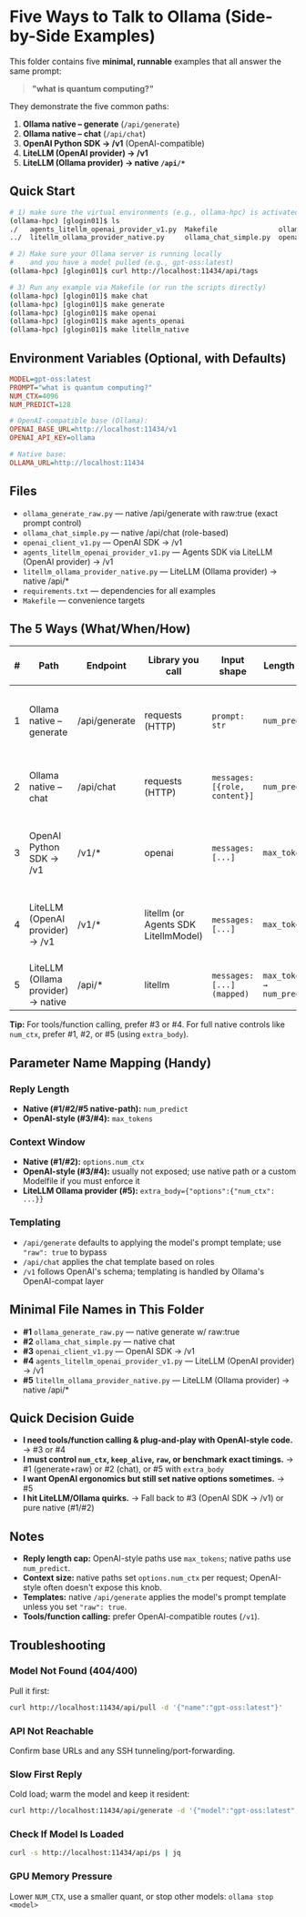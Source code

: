 # Five Ways to Talk to Ollama (Side-by-Side Examples)

This folder contains five **minimal, runnable** examples that all answer the same prompt:
> **"what is quantum computing?"**

They demonstrate the five common paths:

1. **Ollama native – generate** (`/api/generate`)
2. **Ollama native – chat** (`/api/chat`)
3. **OpenAI Python SDK → /v1** (OpenAI-compatible)
4. **LiteLLM (OpenAI provider) → /v1**
5. **LiteLLM (Ollama provider) → native `/api/*`**

## Quick Start

```bash
# 1) make sure the virtual environments (e.g., ollama-hpc) is activated
(ollama-hpc) [glogin01]$ ls
./   agents_litellm_openai_provider_v1.py  Makefile               ollama_generate_raw.py  README.md
../  litellm_ollama_provider_native.py     ollama_chat_simple.py  openai_client_v1.py

# 2) Make sure your Ollama server is running locally
#    and you have a model pulled (e.g., gpt-oss:latest)
(ollama-hpc) [glogin01]$ curl http://localhost:11434/api/tags

# 3) Run any example via Makefile (or run the scripts directly)
(ollama-hpc) [glogin01]$ make chat
(ollama-hpc) [glogin01]$ make generate
(ollama-hpc) [glogin01]$ make openai
(ollama-hpc) [glogin01]$ make agents_openai
(ollama-hpc) [glogin01]$ make litellm_native
```

## Environment Variables (Optional, with Defaults)

```ini
MODEL=gpt-oss:latest
PROMPT="what is quantum computing?"
NUM_CTX=4096
NUM_PREDICT=128

# OpenAI-compatible base (Ollama):
OPENAI_BASE_URL=http://localhost:11434/v1
OPENAI_API_KEY=ollama

# Native base:
OLLAMA_URL=http://localhost:11434
```

## Files

- `ollama_generate_raw.py` — native /api/generate with raw:true (exact prompt control)
- `ollama_chat_simple.py` — native /api/chat (role-based)
- `openai_client_v1.py` — OpenAI SDK → /v1
- `agents_litellm_openai_provider_v1.py` — Agents SDK via LiteLLM (OpenAI provider) → /v1
- `litellm_ollama_provider_native.py` — LiteLLM (Ollama provider) → native /api/*
- `requirements.txt` — dependencies for all examples
- `Makefile` — convenience targets

## The 5 Ways (What/When/How)

| # | Path | Endpoint | Library you call | Input shape | Length cap | Context size | Tools / Function calling | Best for |
|---|------|----------|-----------------|-------------|------------|--------------|-------------------------|----------|
| 1 | Ollama native – generate | /api/generate | requests (HTTP) | `prompt: str` | `num_predict` | `"options": {"num_ctx": NUM_CTX}` | ❌ native API | Exact prompt control (use raw:true), benchmarks, RAG |
| 2 | Ollama native – chat | /api/chat | requests (HTTP) | `messages: [{role, content}]` | `num_predict` | `"options": {"num_ctx": NUM_CTX}` | ❌ native API | Multi-turn chats with roles, still with native knobs |
| 3 | OpenAI Python SDK → /v1 | /v1/* | openai | `messages: [...]` | `max_tokens` | (not exposed; backend default) | ✅ OpenAI schema | Max compatibility with OpenAI-style apps/agents |
| 4 | LiteLLM (OpenAI provider) → /v1 | /v1/* | litellm (or Agents SDK LitellmModel) | `messages: [...]` | `max_tokens` | (not exposed; backend default) | ✅ OpenAI schema | Using frameworks (Agents, LangChain) that speak OpenAI |
| 5 | LiteLLM (Ollama provider) → native | /api/* | litellm | `messages: [...] (mapped)` | `max_tokens → num_predict` | `via extra_body: {"options":{"num_ctx":...}}` | ⚠️ mixed (provider-specific) | OpenAI-like ergonomics plus native knobs |

**Tip:** For tools/function calling, prefer #3 or #4.
For full native controls like `num_ctx`, prefer #1, #2, or #5 (using `extra_body`).

## Parameter Name Mapping (Handy)

### Reply Length
- **Native (#1/#2/#5 native-path):** `num_predict`
- **OpenAI-style (#3/#4):** `max_tokens`

### Context Window
- **Native (#1/#2):** `options.num_ctx`
- **OpenAI-style (#3/#4):** usually not exposed; use native path or a custom Modelfile if you must enforce it
- **LiteLLM Ollama provider (#5):** `extra_body={"options":{"num_ctx": ...}}`

### Templating
- `/api/generate` defaults to applying the model's prompt template; use `"raw": true` to bypass
- `/api/chat` applies the chat template based on roles
- `/v1` follows OpenAI's schema; templating is handled by Ollama's OpenAI-compat layer

## Minimal File Names in This Folder

- **#1** `ollama_generate_raw.py` — native generate w/ raw:true
- **#2** `ollama_chat_simple.py` — native chat
- **#3** `openai_client_v1.py` — OpenAI SDK → /v1
- **#4** `agents_litellm_openai_provider_v1.py` — LiteLLM (OpenAI provider) → /v1
- **#5** `litellm_ollama_provider_native.py` — LiteLLM (Ollama provider) → native /api/*

## Quick Decision Guide

- **I need tools/function calling & plug-and-play with OpenAI-style code.** → #3 or #4
- **I must control `num_ctx`, `keep_alive`, `raw`, or benchmark exact timings.** → #1 (generate+raw) or #2 (chat), or #5 with `extra_body`
- **I want OpenAI ergonomics but still set native options sometimes.** → #5
- **I hit LiteLLM/Ollama quirks.** → Fall back to #3 (OpenAI SDK → /v1) or pure native (#1/#2)

## Notes

- **Reply length cap:** OpenAI-style paths use `max_tokens`; native paths use `num_predict`.
- **Context size:** native paths set `options.num_ctx` per request; OpenAI-style often doesn't expose this knob.
- **Templates:** native `/api/generate` applies the model's prompt template unless you set `"raw": true`.
- **Tools/function calling:** prefer OpenAI-compatible routes (`/v1`).

## Troubleshooting

### Model Not Found (404/400)
Pull it first:
```bash
curl http://localhost:11434/api/pull -d '{"name":"gpt-oss:latest"}'
```

### API Not Reachable
Confirm base URLs and any SSH tunneling/port-forwarding.

### Slow First Reply
Cold load; warm the model and keep it resident:
```bash
curl http://localhost:11434/api/generate -d '{"model":"gpt-oss:latest","prompt":"","raw":true,"keep_alive":"30m","stream":false}'
```

### Check If Model Is Loaded
```bash
curl -s http://localhost:11434/api/ps | jq
```

### GPU Memory Pressure
Lower `NUM_CTX`, use a smaller quant, or stop other models: `ollama stop <model>`
